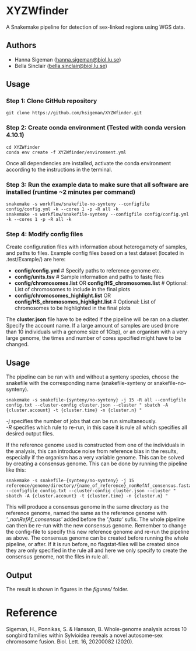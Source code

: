 # XYZWfinder

A Snakemake pipeline for detection of sex-linked regions using WGS data. 

## Authors
- Hanna Sigeman (hanna.sigeman@biol.lu.se)
- Bella Sinclair (bella.sinclair@biol.lu.se)
 
## Usage 

### Step 1: Clone GitHub repository
    git clone https://github.com/hsigeman/XYZWfinder.git

### Step 2: Create conda environment (Tested with conda version 4.10.1)
    cd XYZWfinder
    conda env create -f XYZWfinder/environment.yml
Once all dependencies are installed, activate the conda environment according to the instructions in the terminal. 

### Step 3: Run the example data to make sure that all software are installed (runtime ~2 minutes per command)
    snakemake -s workflow/snakefile-no-synteny --configfile config/config.yml -k --cores 1 -p -R all -k
    snakemake -s workflow/snakefile-synteny --configfile config/config.yml -k --cores 1 -p -R all -k

### Step 4: Modify config files
Create configuration files with information about heterogamety of samples, and paths to files. Example config files based on a test dataset (located in .test/Example/) are here: 
- **config/config.yml** # Specify paths to reference genome etc. 
- **config/units.tsv** # Sample information and paths to fastq files
- **config/chromosomes.list** OR **config/HS_chromosomes.list** # Optional: List of chromosomes to include in the final plots
- **config/chromosomes_highlight.list** OR **config/HS_chromosomes_highlight.list** # Optional: List of chromosomes to be highlighted in the final plots

The **cluster.json** file have to be edited if the pipeline will be ran on a cluster. Specify the account name. 
If a large amount of samples are used (more than 10 individuals with a genome size of 1Gbp), or an organism with a very large genome, the times and number of cores specified might have to be changed. 
 

## Usage
The pipeline can be ran with and without a synteny species, choose the snakefile with the corresponding name (snakefile-synteny or snakefile-no-synteny).
 
    snakemake -s snakefile-{synteny/no-synteny} -j 15 -R all --configfile config.txt --cluster-config cluster.json --cluster " sbatch -A {cluster.account} -t {cluster.time} -n {cluster.n} "
 
*-j* specifies the number of jobs that can be run simultaneously.  
*-R* specifies which rule to re-run, in this case it is rule all which specifies all desired output files.
 
If the reference genome used is constructed from one of the individuals in the analysis, this can introduce noise from reference bias in the results, especially if the organism has a very variable genome. This can be solved by creating a consensus genome. This can be done by running the pipeline like this:
 
    snakemake -s snakefile-{synteny/no-synteny} -j 15 reference/genome/directory/{name_of_reference}_nonRefAf_consensus.fasta --configfile config.txt --cluster-config cluster.json --cluster " sbatch -A {cluster.account} -t {cluster.time} -n {cluster.n} "
 
This will produce a consensus genome in the same directory as the reference genome, named the same as the reference genome with *'_nonRefAf_consensus'* added before the *'.fasta'* sufix. The whole pipeline can then be re-run with the new consensus genome. Remember to change the config-file to specify this new reference genome and re-run the pipeline as above. The consensus genome can be created before running the whole pipeline, or after. If it is run before, no flagstat-files will be created since they are only specified in the rule all and here we only specify to create the consensus genome, not the files in rule all.
 
 
## Output
The result is shown in figures in the *figures/* folder.   
 

# Reference
Sigeman, H., Ponnikas, S. & Hansson, B. Whole-genome analysis across 10 songbird families within Sylvioidea reveals a novel autosome-sex chromosome fusion. Biol. Lett. 16, 20200082 (2020).
